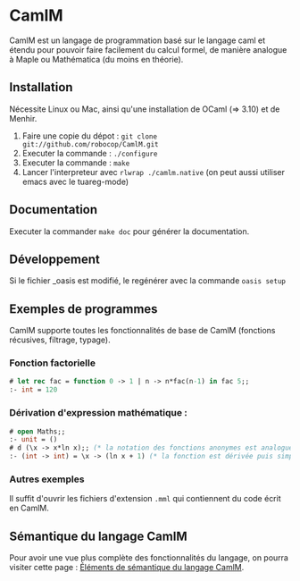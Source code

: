 # CamlM

CamlM est un langage de programmation basé sur le langage caml et étendu pour pouvoir faire facilement du calcul formel, de manière analogue à Maple ou Mathématica (du moins en théorie).

## Installation

Nécessite Linux ou Mac, ainsi qu'une installation de OCaml (=> 3.10) et de Menhir.

1. Faire une copie du dépot : `git clone git://github.com/robocop/CamlM.git`
2. Executer la commande : `./configure`
3. Executer la commande : `make`
4. Lancer l'interpreteur avec `rlwrap ./camlm.native` (on peut aussi utiliser emacs avec le tuareg-mode)

## Documentation

Executer la commander `make doc` pour générer la documentation.

## Développement

Si le fichier \_oasis est modifié, le regénérer avec la commande `oasis setup`

## Exemples de programmes

CamlM supporte toutes les fonctionnalités de base de CamlM (fonctions récusives, filtrage, typage).

### Fonction factorielle
```Ocaml
# let rec fac = function 0 -> 1 | n -> n*fac(n-1) in fac 5;;
:- int = 120
```

### Dérivation d'expression mathématique : 

```Ocaml
# open Maths;;
:- unit = ()
# d (\x -> x*ln x);; (* la notation des fonctions anonymes est analogue à celle utilisée dans Haskell : \x -> f x *)
:- (int -> int) = \x -> (ln x + 1) (* la fonction est dérivée puis simplifiée automatiquement grâce à la fonction d présente dans maths.mml *)
```

### Autres exemples

Il suffit d'ouvrir les fichiers d'extension `.mml` qui contiennent du code écrit en CamlM.

## Sémantique du langage CamlM

Pour avoir une vue plus complète des fonctionnalités du langage, on pourra visiter cette page : [Éléments de sémantique du langage CamlM](https://github.com/robocop/CamlM/wiki/%C3%89l%C3%A9ments-de-s%C3%A9mantique-du-langage-CamlM). 
